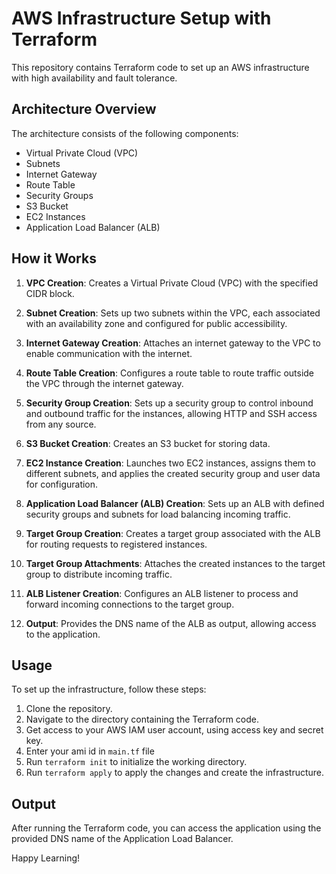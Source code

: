 # AWS Infrastructure Setup with Terraform

This repository contains Terraform code to set up an AWS infrastructure with high availability and fault tolerance.

## Architecture Overview

The architecture consists of the following components:

- Virtual Private Cloud (VPC)
- Subnets
- Internet Gateway
- Route Table
- Security Groups
- S3 Bucket
- EC2 Instances
- Application Load Balancer (ALB)

## How it Works

1. **VPC Creation**: Creates a Virtual Private Cloud (VPC) with the specified CIDR block.

2. **Subnet Creation**: Sets up two subnets within the VPC, each associated with an availability zone and configured for public accessibility.

3. **Internet Gateway Creation**: Attaches an internet gateway to the VPC to enable communication with the internet.

4. **Route Table Creation**: Configures a route table to route traffic outside the VPC through the internet gateway.

5. **Security Group Creation**: Sets up a security group to control inbound and outbound traffic for the instances, allowing HTTP and SSH access from any source.

6. **S3 Bucket Creation**: Creates an S3 bucket for storing data.

7. **EC2 Instance Creation**: Launches two EC2 instances, assigns them to different subnets, and applies the created security group and user data for configuration.

8. **Application Load Balancer (ALB) Creation**: Sets up an ALB with defined security groups and subnets for load balancing incoming traffic.

9. **Target Group Creation**: Creates a target group associated with the ALB for routing requests to registered instances.

10. **Target Group Attachments**: Attaches the created instances to the target group to distribute incoming traffic.

11. **ALB Listener Creation**: Configures an ALB listener to process and forward incoming connections to the target group.

12. **Output**: Provides the DNS name of the ALB as output, allowing access to the application.

## Usage

To set up the infrastructure, follow these steps:

1. Clone the repository.
2. Navigate to the directory containing the Terraform code.
3. Get access to your AWS IAM user account, using access key and secret key.
4. Enter your ami id in `main.tf` file
5. Run `terraform init` to initialize the working directory.
6. Run `terraform apply` to apply the changes and create the infrastructure.

## Output

After running the Terraform code, you can access the application using the provided DNS name of the Application Load Balancer.

Happy Learning!
